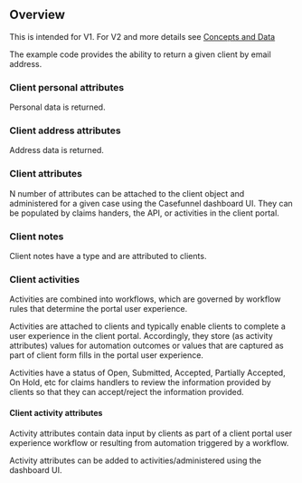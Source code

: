 ## Overview 

This is intended for V1.  For V2 and more details see [Concepts and Data](concepts-and-data-v2.md)

The example code provides the ability to return a given client by email address. 

### Client personal attributes

Personal data is returned.

### Client address attributes

Address data is returned.

### Client attributes

N number of attributes can be attached to the client object and administered for a given case using the Casefunnel dashboard UI. They can be populated by claims handers, the API, or activities in the client portal. 

### Client notes

Client notes have a type and are attributed to clients.

### Client activities

Activities are combined into workflows, which are governed by workflow rules that determine the portal user experience.

Activities are attached to clients and typically enable clients to complete a user experience in the client portal. Accordingly, they store (as activity attributes) values for automation outcomes or values that are captured as part of client form fills in the portal user experience.

Activities have a status of Open, Submitted, Accepted, Partially Accepted, On Hold, etc for claims handlers to review the information provided by clients so that they can accept/reject the information provided.

#### Client activity attributes

Activity attributes contain data input by clients as part of a client portal user experience workflow or resulting from automation triggered by a workflow.

Activity attributes can be added to activities/administered using the dashboard UI.
